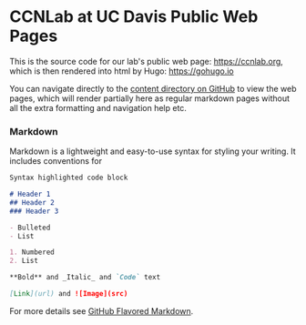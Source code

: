 # CCNLab at UC Davis Public Web Pages

This is the source code for our lab's public web page: https://ccnlab.org, which is then rendered into html by Hugo: https://gohugo.io 

You can navigate directly to the [content directory on GitHub](https://github.com/CCNLab/pubweb/tree/master/content) to view the web pages, which will render partially here as regular markdown pages without all the extra formatting and navigation help etc.

### Markdown

Markdown is a lightweight and easy-to-use syntax for styling your writing. It includes conventions for

```markdown
Syntax highlighted code block

# Header 1
## Header 2
### Header 3

- Bulleted
- List

1. Numbered
2. List

**Bold** and _Italic_ and `Code` text

[Link](url) and ![Image](src)
```


For more details see [GitHub Flavored Markdown](https://guides.github.com/features/mastering-markdown/).

